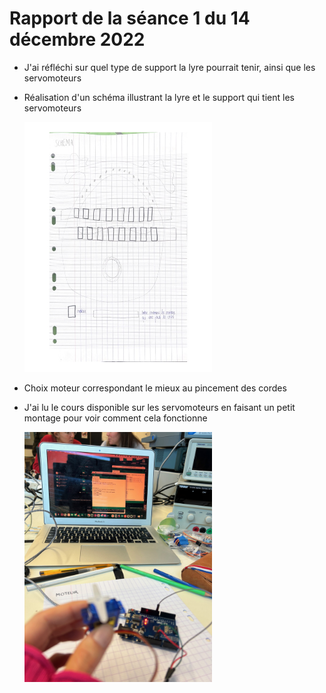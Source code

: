 <h1>Rapport de la séance 1 du 14 décembre 2022</h1>
<ul>
  <li><p>J'ai réfléchi sur quel type de support la lyre pourrait tenir, ainsi que les servomoteurs</p></li>
  <li><p>Réalisation d'un schéma illustrant la lyre et le support qui tient les servomoteurs</p></li>
  <img src="/Documents/Images/schemalyre.jpg" alt="Schema" style="width:300px;height:400px;"/>
  <li><p>Choix moteur correspondant le mieux au pincement des cordes</p></li>
  <li><p>J'ai lu le cours disponible sur les servomoteurs en faisant un petit montage pour voir comment cela fonctionne</p></li>
  <img src="/Documents/Images/IMG_0251.jpeg" alt="Montage d'un servomoteur" style="width:300px;height:400px;"/>
    
